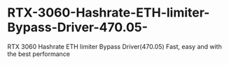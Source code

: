 # RTX-3060-Hashrate-ETH-limiter-Bypass-Driver-470.05-
RTX 3060 Hashrate ETH limiter Bypass Driver(470.05) Fast, easy and with the best performance
